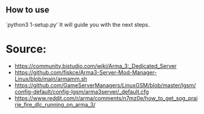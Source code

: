 ## How to use
`python3 1-setup.py'
It will guide you with the next steps.

# Source:
- https://community.bistudio.com/wiki/Arma_3:_Dedicated_Server
- https://github.com/fiskce/Arma3-Server-Mod-Manager-Linux/blob/main/armamm.sh
- https://github.com/GameServerManagers/LinuxGSM/blob/master/lgsm/config-default/config-lgsm/arma3server/_default.cfg
- https://www.reddit.com/r/arma/comments/n7mz0e/how_to_get_sog_prairie_fire_dlc_running_on_arma_3/
